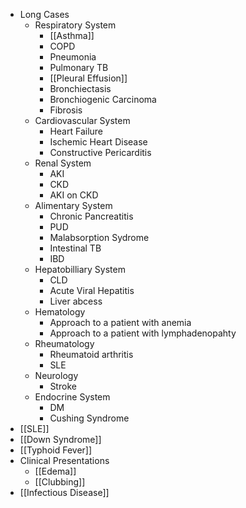 - Long Cases
	- Respiratory System
		- [[Asthma]]
		- COPD
		- Pneumonia
		- Pulmonary TB
		- [[Pleural Effusion]]
		- Bronchiectasis
		- Bronchiogenic Carcinoma
		- Fibrosis
	- Cardiovascular System
		- Heart Failure
		- Ischemic Heart Disease
		- Constructive Pericarditis
	- Renal System
		- AKI
		- CKD
		- AKI on CKD
	- Alimentary System
		- Chronic Pancreatitis
		- PUD
		- Malabsorption Sydrome
		- Intestinal TB
		- IBD
	- Hepatobilliary System
		- CLD
		- Acute Viral Hepatitis
		- Liver abcess
	- Hematology
		- Approach to a patient with anemia
		- Approach to a patient with lymphadenopahty
	- Rheumatology
		- Rheumatoid arthritis
		- SLE
	- Neurology
		- Stroke
	- Endocrine System
		- DM
		- Cushing Syndrome
- [[SLE]]
- [[Down Syndrome]]
- [[Typhoid Fever]]
- Clinical Presentations
	- [[Edema]]
	- [[Clubbing]]
- [[Infectious Disease]]